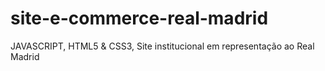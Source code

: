# site-e-commerce-real-madrid
 JAVASCRIPT, HTML5 & CSS3,  Site institucional em representação ao Real Madrid
